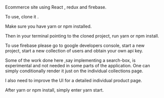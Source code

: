 Ecommerce site using React , redux and firebase.

To use, clone it . 

Make sure you have yarn or npm installed.

Then in your terminal pointing to the cloned project, run yarn or npm install.

To use firebase please go to google developers console, start a new project, start a new collection of users and obtain your own api key.

Some of the work done here ,say implementing a search-box, is experimental and not needed in some parts of the application. One can simply conditionally render it just on the individual collections page.

I also need to improve the UI for a detailed individual product page.

After yarn or npm install, simply enter yarn start.
